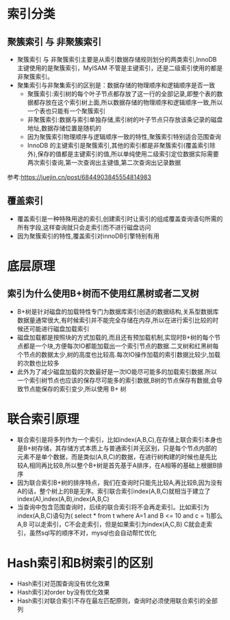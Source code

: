# 索引分类
## 聚簇索引 与 非聚簇索引
+ 聚簇索引 与 非聚簇索引主要是从索引数据存储规则划分的两类索引,InnoDB 主键使用的是聚簇索引，MyISAM 不管是主键索引，还是二级索引使用的都是非聚簇索引。
+ 聚集索引与非聚集索引的区别是：数据存储的物理顺序和逻辑顺序是否一致
  - 聚簇索引:索引树的每个叶子节点都存放了这一行的全部记录,即整个表的数据都存放在这个索引树上面,所以数据存储的物理顺序和逻辑顺序一致,所以一个表也只能有一个聚簇索引
  - 非聚簇索引:数据与索引单独存储,索引树的叶子节点只存放该条记录的磁盘地址,数据存储位置是随机的
  - 因为聚簇索引物理顺序与逻辑顺序一致的特性,聚簇索引特别适合范围查询
  - InnoDB 的主键索引是聚簇索引,其他的索引都是非聚簇索引(覆盖索引除外),保存的值都是主键索引的值,所以单纯使用二级索引定位数据实际需要两次索引查询,第一次查询出主键值,第二次查询出记录数据

参考:https://juejin.cn/post/6844903845554814983

## 覆盖索引
+ 覆盖索引是一种特殊用途的索引,创建索引时让索引的组成覆盖查询语句所需的所有字段,这样查询就只会走索引而不进行磁盘访问
+ 因为聚簇索引的特性,覆盖索引对innoDB引擎特别有用

# 底层原理
## 索引为什么使用B+树而不使用红黑树或者二叉树
+ B+树是针对磁盘的加载特性专门为数据库索引创造的数据结构,关系型数据库数据量通常很大,有时候索引并不能完全存储在内存,所以在进行索引比较的时候还可能进行磁盘加载索引
+ 磁盘加载都是按照块的方式加载的,而且还有预加载机制,实现时B+树的每个节点都是一个块,方便每次IO都能加载出一个索引节点的数据.二叉树和红黑树每个节点的数据太少,树的高度也比较高.每次IO操作加载的索引数据比较少,加载的次数也比较多
+ 此外为了减少磁盘加载的次数最好是一次IO能尽可能多的加载索引数据.所以一个索引树节点也应该的保存尽可能多的索引数据,B树的节点保存有数据,会导致节点能保存的索引变少,所以使用 B+ 树

# 联合索引原理
+ 联合索引是将多列作为一个索引，比如index(A,B,C),在存储上联合索引本身也是B+树存储，其存储方式本质上与普通索引并无区别，只是每个节点内部的元素不是单个数据，而是类似(A,B,C)的数据，在进行树构建的时候也是先比较A,相同再比较B,所以整个B+树是首先基于A排序，在A相等的基础上根据B排序
+ 因为联合索引B+树的排序特点，我们在查询时只能先比较A,再比较B,因为没有A的话，整个树上的B是无序。索引联合索引index(A,B,C)就相当于建立了index(A),index(A,B),index(A,B,C)
+ 当查询中包含范围查询时，后续的联合索引将不会再走索引。比如索引为index(A,B,C)语句为( select * from t where A=1 and B <= 10 and c = 1)那么A,B 可以走索引，C不会走索引，但是如果索引为index(A,C,B) C就会走索引，虽然sql写的顺序不对，mysql也会自动帮忙优化

# Hash索引和B树索引的区别
+ Hash索引对范围查询没有优化效果
+ Hash索引对order by没有优化效果
+ Hash索引对联合索引不存在最左匹配原则，查询时必须使用联合索引的全部列 